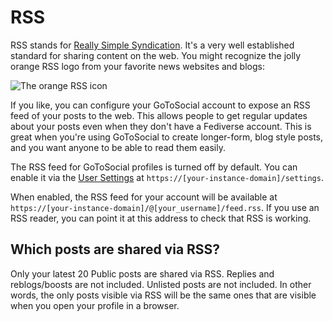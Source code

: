 # RSS

RSS stands for [Really Simple Syndication](https://en.wikipedia.org/wiki/RSS). It's a very well established standard for sharing content on the web. You might recognize the jolly orange RSS logo from your favorite news websites and blogs:

![The orange RSS icon](../public/rss.svg)

If you like, you can configure your GoToSocial account to expose an RSS feed of your posts to the web. This allows people to get regular updates about your posts even when they don't have a Fediverse account. This is great when you're using GoToSocial to create longer-form, blog style posts, and you want anyone to be able to read them easily.

The RSS feed for GoToSocial profiles is turned off by default. You can enable it via the [User Settings](./settings.md) at `https://[your-instance-domain]/settings`.

When enabled, the RSS feed for your account will be available at `https://[your-instance-domain]/@[your_username]/feed.rss`. If you use an RSS reader, you can point it at this address to check that RSS is working.

## Which posts are shared via RSS?

Only your latest 20 Public posts are shared via RSS. Replies and reblogs/boosts are not included. Unlisted posts are not included. In other words, the only posts visible via RSS will be the same ones that are visible when you open your profile in a browser.
